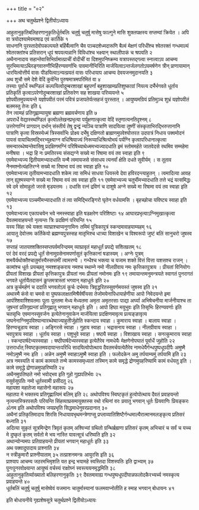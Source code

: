 +++
title = "०२"

+++
अथ चतुर्थप्रश्ने द्वितीयोऽध्यायः

आहुतानुकृतिबलिहरणानुकृतिर्धूर्तबलिः चतुर्षु चतुर्षु मासेषु फाल्गुने मासि शुक्लपक्षस्य सप्तम्यां क्रियेत । अपि वा त्रयोदश्यामेवमाषाढ एवं कार्तिके १  
साधनानि पुरस्तादेवोपकल्पयते बर्हिर्बैल्वानि चैव पञ्चदशेध्मदारूणि बैल्वं मेक्षणं परिधींश्च श्वेतरक्तं गन्धमाल्यं श्वेतरक्तांश्च प्रतिसरान् धूपं श्रपयत्यन्नानि विविधांश्च भक्ष्यान् स्थालीपाकं च श्रपयति २  
अथैनानादाय सहान्तेवासिभिर्ग्रामात्प्राचीं वोदीचीं वा दिशमुपनिष्क्रम्य यत्रापस्तद्गत्वा स्नात्वाऽप आचम्य सुरभिमत्याऽब्लिङ्गवारुणीभिर्हिरण्यवर्णाभिः पावमानीभिरिति मार्जयित्वाऽन्तर्जलगतोऽघमर्षणेन त्रीन् प्राणायामान् धारयित्वोत्तीर्य वासः पीडयित्वाऽन्यत्प्रयतं वासः परिधायाप आचम्य देवयजनमुदानयति ३  
अथ शुचौ समे देशे वेदिं कुर्वन्ति पुरुषमात्रमपरिमितं वा ४  
तस्याः पूर्वार्धे स्थण्डिलं कल्पयित्वोदुम्बरशाखां बहुपर्णां बहुशाखामप्रतिशुष्काग्रां नियत्य दर्भैर्भगवते धूर्ताय प्रतिकृतिं कृत्वाऽपरेणोदुम्बरशाखां प्रतिसरेण सह शाखया परिव्ययन्ते ५  
ज्ञोपवीतमुपव्ययन्ते यज्ञोपवीतं परमं पवित्रं प्रजापतेर्यत्सहजं पुरस्तात् । आयुष्यमग्रियं प्रतिमुञ्च शुभ्रं यज्ञोपवीतं बलमस्तु तेजः इति ६  
तेन त्वामहं प्रतिगृह्णाम्यायुषा ब्रह्मणा ब्रह्मवर्चणाय इति ७  
अपरार्धे वेद्यास्स्थण्डिलं कृत्वोल्लेखनप्रभृत्या पर्युक्षणात्कृत्वा वेदिं स्तृणात्यनतिदृश्नम् ८  
उत्तरेणाग्निं प्रागग्रान् दर्भान् संस्तीर्य तेषु द्वन्द्वं न्यञ्चि पात्राणि सादयित्वा तूष्णीं संस्कृताभिरद्भिरुत्तानानि पात्राणि कृत्वा विस्रस्येध्मं त्रिस्सर्वाभिः प्रोक्ष्य दर्भेषु दक्षिणतो ब्राह्मणमुपवेश्योत्तरत उदपात्रं निधाय पक्वमोदनं पायसं वायाचितमद्भिरभ्युक्ष्याग्न वधिश्रियाज्यं निरूप्याधिश्रित्योभयं पर्यग्नि कृत्वापरिधानात्कृत्वा समन्वारब्धेष्वन्तेवासिषु प्रदक्षिणमग्निं परिषिच्याथेध्ममभ्यज्यादधाति इमं स्तोममर्हते जातवेदसे रथमिव सम्महेमा मनीषया । भद्रा हि नः प्रमतिरस्य संसद्यग्ने सख्ये मा रिषामा वयं तव स्वाहा इति ९  
एवमेवाभ्यज्य द्वितीयामभ्यादधाति यन्मै त्वमायजसे संसाधय त्यनर्वां क्षेति दधते सुवीर्यम् । स तूताव नैनमश्नोत्यंहतिरग्ने सख्ये मा रिषाभा वयं तव स्वाहा इति १०  
एवमेवाभ्यज्य तृतीयामभ्यादधाति शकेम त्वा समिधं साधया धियस्त्वे देवा हविरदन्त्याहुतन् । त्वमादित्या आवह तान् ह्युश्मस्याग्ने सख्ये मा रिषामा वयं तव स्वाहा इति ११
एवमेवाभ्यज्य चतुर्भीमभ्यादधाति तत्ते भद्रं यत्समिद्धः स्वे दमे सोमाहुतो जरसे मृडयत्तमः । दधासि रत्नं द्रविणं च दाशुषे अग्ने सख्ये मा रिषामा वयं तव स्वाहा इति १२  
एवमेवाभ्यज्य पञ्चमीमभ्यादधाति तं त्वा समिद्भिरङ्गिरो घृतेन वर्धयामसि । बृहच्छोचा यविष्ट्य स्वाहा इति १३  
एवमेवाभ्यज्य एकापचयेन भवे नमस्स्वाहा इति षडक्षरेण परिशिष्टाः १४
आघारप्रभृत्याऽग्निमुखात्कृत्वा दैवतमावाहयन्तो नृत्यन्तः त्रिः प्रदक्षिणं परियन्ति १५  
यस्य सिंहा रथे यक्ता व्याघ्राश्चाप्यनुगामिनः तमिमं पुत्रिकापुत्रं स्कन्दमावाहयाम्यहम् १६  
आयातु देवोत्तमः कर्तिकेयो ब्रह्मण्यपुत्रस्सह मातृभिश्च धात्र्या विशाखेन च विश्वरूपो जुष्टं बलिं सानुचरो जुषस्व १७  
सप्ताहं जातयश्शक्तिस्सप्तपर्वमरिन्दमम् व्याघ्रावृतं महाधूर्तं प्रपद्ये सशितव्रतम् १८  
परं देवं वरदं प्रपद्ये धूर्तं सेनामुग्रसेनामपर्णासुतं कृत्तिकानां षडास्यम् । अग्नेः पुत्रम् शमयैर्यथोक्तैश्चातुर्मास्यैस्सप्तमीं त्वामरण्ये । गन्धैश्च भक्त्या च यजाम शक्ते वित्तं वित्ता यशसश्च राजन् । कामांश्च धूर्तः प्रयच्छतु नमश्शङ्कराय नमश्च स्थाम्ने नमो नीलग्रीवाय नमः कृत्तिकापुत्राय । प्रीयतां विनियोगः प्रीयतां विशाखः प्रीयतां कृत्तिकापुत्रः प्रीयतां नमः प्रीयतां नमोनमः इति १९
तमायान्तमनुमन्त्रयते स्वागतं पुनरागतं भगवते धूर्तायैतदासनं कॢप्तमत्रास्तां भगवान् महाधूर्तः इति २०  
अत्र कूर्चमर्हणं च ददाति भगवतोऽयं कूर्चः दर्भमयः त्रिवृद्धरितस्सुवर्णमयस्तं जुषस्व इति २१  
अथास्मै कंसे वा चमसे वा पुष्पफलाक्षतमिश्रैर्वर्षीयसा तेजोमयेनापिधायार्हणीया आपो निवेदयन्ते इमा आपंश्शिवाश्शिवतमाः पूताः पूततमा मेध्य मेध्यतमा अमृता अमृतरसाः पाद्या अर्घ्या अभिषेचनीया मार्जनीयाश्च ता जुषन्तां प्रतिगृह्यन्तां प्रतिगृह्णातु भगवान् महाधूर्तः इति । आपो हिष्ठा मयुभुवः इति तिसृभिः हिरण्यवर्णाः इति चतसृभिः एवमानस्सुवर्जनः इत्येतेनानुवाकेन मार्जयित्वा प्रदक्षिणमावृत्य प्रत्यङ्ङावृत्य जघनेनाग्निमुपविश्यान्वारब्धेष्वाज्याहुतीर्जुहोति स्कन्दाय स्वाहा । कुमाराय स्वाहा । बालाय स्वाहा । हिरण्यचूडाय स्वाहा । अङ्गिरसे स्वाहा । गुहाय स्वाहा । भद्रासनाय स्वाहा । नीलग्रीवाय स्वाहा । भवपुत्राय स्वाहा । धूर्ताय स्वाहा । पशुभुवे स्वाहा । षष्ठ्यै स्वाहा । विशाखाय स्वाहा । सनत्कुमाराय स्वाहा । स्कन्दपार्षदेभ्यस्स्वाहा । षष्ठीपार्षदेभ्यस्स्वाहा इत्येतैरेव नामधेयैः मेक्षणेनोपघातं पूर्वार्धे जुहोति २२  
उत्तरार्धात् स्विष्टकृतमवदायान्तःपरिधि सादयित्वोपोत्थाय दैवतमर्चयत्येतैरेव नामधेयैर्गन्धपुष्पधूपदीपैः अमुष्मै नमोऽमुष्मै नमः इति । अन्नेन अमुष्मै स्वाहाऽमुष्मै स्वाहा इति । फलोदकेन अमु तर्पयाम्यमुं तर्पयामि इति २३  
अत्र नमस्यति यं कामं कामयते तन्मे कामस्समृध्यतां तस्मिन् कामे समृद्धे द्रोणमुपहरिष्यामि कामं वर्धयतु इति । कामे समृद्धे द्रोणान्नमुपहरिष्यति २४  
अथैनमुपतिष्ठते नमो भवोद्भव इति गुहो गुह्यपतिर्भवः २५  
वसुर्वसुपतिः नमो धूर्तस्वामी प्रसीदतु २६  
महायशा महातेजा महासेनो महारूपः २७  
महातपा मे भक्तस्य प्रतिगृह्णात्विमं बलिम् इति २८
अथोपविश्य स्विष्टकृतं हुत्वोपोत्थाय दैवतं प्रवाहयन्तो नृत्यन्तस्त्रिरपसलैः परियन्ति सिंहव्याघ्रसमायुक्तस्स रथो रथिनां वरः प्रयातु भगवान् धूर्तः प्रियवाणिः प्रियङ्करः ॐनम इति अथोपविश्य जयप्रभृति सिद्धमाधेनुवरप्रदानात् ३०  
अथैनां प्रतिकृतिमादाय शिरसि निधायावभृथमन्त्रेणाप्सु प्रप्लाव्यातिशिष्टैर्गन्धमाल्यैरात्मानमलङ्कृत्य प्रतिसरं बध्नाति ३१  
अदित्या सुकृतं सूत्रमिन्द्रेण त्रिवृतं कृतम् अश्विभ्यां ग्रथितो ग्रन्थिर्ब्रह्मणा प्रतिसरं कृतम् अभिचारं च सर्वं च यच्च मे दुष्कृतं कृतम् सर्वतो मे भय नास्ति यावत्सूत्रं धरिष्यति इति ३२  
अथान्योन्यमपः प्रतिग्राहयन्ते प्रीयतां भगवान् महाधूर्तः इति ३३  
अथ पक्वादुपादाय प्राश्नाति ३४  
न स्त्रीकुमारौ प्राश्नीयाताम् ३५
तत्प्राशनमन्त्रः आयुरसि इति ३६  
प्राश्याप आचम्य जठरमभिमृशति यत इन्द्र भयामहे स्वस्तिदा विशस्पतिः इति द्वाभ्याम् ३७  
पुनःपुनरवोक्ष्यान्त आयुष्यं वर्चस्यं राक्षोघ्नं स्वस्त्ययनमृद्धमिति ३८  
आहुतानुकृतिर्व्याख्यातो बलिहरणानुकृतिः ३९
दैवतमावाह्य गन्धपुष्पधूपदीपान्नफलोदकैरभ्यर्च्य नमस्कृत्य प्रवाहयन्ते ४०  
धूर्तबलिं चतुर्षु चतुर्षु मासेष्वेवं यजमानः चातुर्मास्यानां फलमवाप्नोतीति ह स्माह भगवान् बोधायनः ४१  

इति बोधायनीये गृह्यशेषसूत्रे चतुर्थप्रश्ने द्वितीयोऽध्यायः
